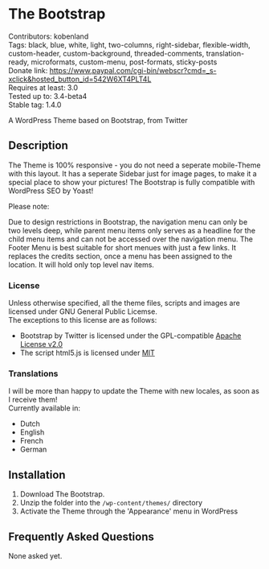 # The Bootstrap

Contributors:		kobenland  
Tags:				black, blue, white, light, two-columns, right-sidebar, flexible-width, custom-header, custom-background, threaded-comments, translation-ready, microformats, custom-menu, post-formats, sticky-posts  
Donate link:		https://www.paypal.com/cgi-bin/webscr?cmd=_s-xclick&hosted_button_id=542W6XT4PLT4L  
Requires at least:	3.0  
Tested up to:		3.4-beta4  
Stable tag:			1.4.0

A WordPress Theme based on Bootstrap, from Twitter

## Description

The Theme is 100% responsive - you do not need a seperate mobile-Theme with this layout.
It has a seperate Sidebar just for image pages, to make it a special place to show your pictures!
The Bootstrap is fully compatible with WordPress SEO by Yoast!

Please note:

Due to design restrictions in Bootstrap, the navigation menu can only be two levels deep, while parent menu items only serves as a headline for the child menu items and can not be accessed over the navigation menu.
The Footer Menu is best suitable for short menues with just a few links. It replaces the credits section, once a menu has been assigned to the location. It will hold only top level nav items.

### License
Unless otherwise specified, all the theme files, scripts and images are licensed under GNU General Public Licemse.  
The exceptions to this license are as follows:

* Bootstrap by Twitter is licensed under the GPL-compatible [Apache License v2.0](http://www.apache.org/licenses/LICENSE-2.0)
* The script html5.js is licensed under [MIT](http://www.opensource.org/licenses/mit-license.php)


### Translations 
I will be more than happy to update the Theme with new locales, as soon as I receive them!  
Currently available in:

* Dutch
* English
* French
* German


## Installation

1. Download The Bootstrap.
2. Unzip the folder into the `/wp-content/themes/` directory
3. Activate the Theme through the 'Appearance' menu in WordPress


## Frequently Asked Questions

None asked yet.
